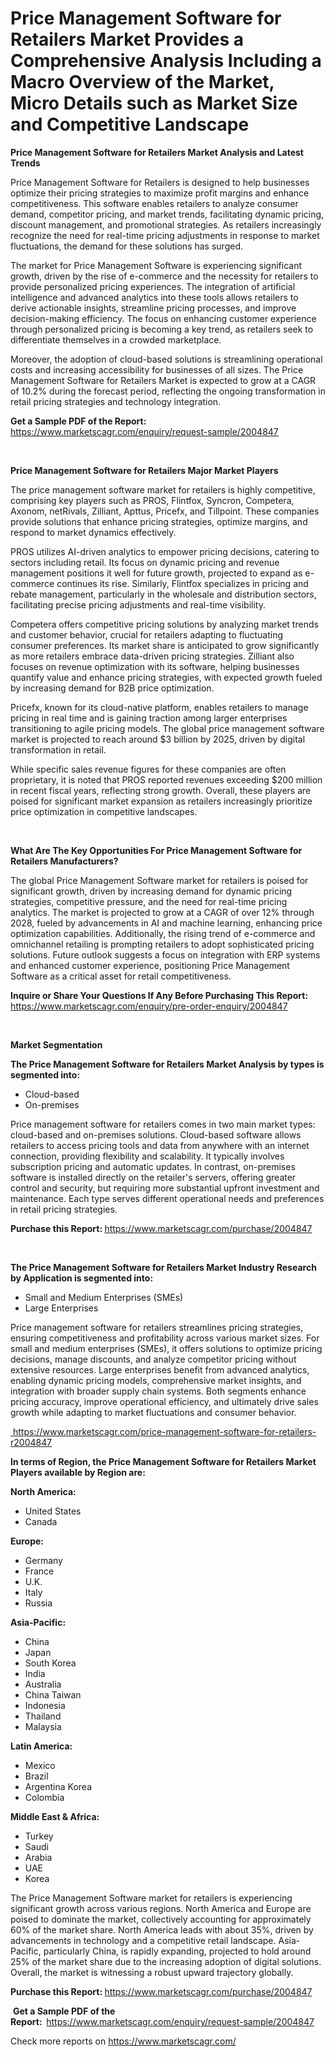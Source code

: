 <p><h1>Price Management Software for Retailers Market Provides a Comprehensive Analysis Including a Macro Overview of the Market, Micro Details such as Market Size and Competitive Landscape</h1></p><p><strong>Price Management Software for Retailers Market Analysis and Latest Trends</strong></p>
<p><p>Price Management Software for Retailers is designed to help businesses optimize their pricing strategies to maximize profit margins and enhance competitiveness. This software enables retailers to analyze consumer demand, competitor pricing, and market trends, facilitating dynamic pricing, discount management, and promotional strategies. As retailers increasingly recognize the need for real-time pricing adjustments in response to market fluctuations, the demand for these solutions has surged.</p><p>The market for Price Management Software is experiencing significant growth, driven by the rise of e-commerce and the necessity for retailers to provide personalized pricing experiences. The integration of artificial intelligence and advanced analytics into these tools allows retailers to derive actionable insights, streamline pricing processes, and improve decision-making efficiency. The focus on enhancing customer experience through personalized pricing is becoming a key trend, as retailers seek to differentiate themselves in a crowded marketplace. </p><p>Moreover, the adoption of cloud-based solutions is streamlining operational costs and increasing accessibility for businesses of all sizes. The Price Management Software for Retailers Market is expected to grow at a CAGR of 10.2% during the forecast period, reflecting the ongoing transformation in retail pricing strategies and technology integration.</p></p>
<p><strong>Get a Sample PDF of the Report:&nbsp;</strong> <a href="https://www.marketscagr.com/enquiry/request-sample/2004847?utm_campaign=1998&utm_medium=2&utm_source=Github&utm_content=ia&utm_term=15012025&utm_id=price-management-software-for-retailers">https://www.marketscagr.com/enquiry/request-sample/2004847</a></p>
<p>&nbsp;</p>
<p><strong>Price Management Software for Retailers Major Market Players</strong></p>
<p><p>The price management software market for retailers is highly competitive, comprising key players such as PROS, Flintfox, Syncron, Competera, Axonom, netRivals, Zilliant, Apttus, Pricefx, and Tillpoint. These companies provide solutions that enhance pricing strategies, optimize margins, and respond to market dynamics effectively.</p><p>PROS utilizes AI-driven analytics to empower pricing decisions, catering to sectors including retail. Its focus on dynamic pricing and revenue management positions it well for future growth, projected to expand as e-commerce continues its rise. Similarly, Flintfox specializes in pricing and rebate management, particularly in the wholesale and distribution sectors, facilitating precise pricing adjustments and real-time visibility. </p><p>Competera offers competitive pricing solutions by analyzing market trends and customer behavior, crucial for retailers adapting to fluctuating consumer preferences. Its market share is anticipated to grow significantly as more retailers embrace data-driven pricing strategies. Zilliant also focuses on revenue optimization with its software, helping businesses quantify value and enhance pricing strategies, with expected growth fueled by increasing demand for B2B price optimization.</p><p>Pricefx, known for its cloud-native platform, enables retailers to manage pricing in real time and is gaining traction among larger enterprises transitioning to agile pricing models. The global price management software market is projected to reach around $3 billion by 2025, driven by digital transformation in retail.</p><p>While specific sales revenue figures for these companies are often proprietary, it is noted that PROS reported revenues exceeding $200 million in recent fiscal years, reflecting strong growth. Overall, these players are poised for significant market expansion as retailers increasingly prioritize price optimization in competitive landscapes.</p></p>
<p>&nbsp;</p>
<p><strong>What Are The Key Opportunities For Price Management Software for Retailers Manufacturers?</strong></p>
<p><p>The global Price Management Software market for retailers is poised for significant growth, driven by increasing demand for dynamic pricing strategies, competitive pressure, and the need for real-time pricing analytics. The market is projected to grow at a CAGR of over 12% through 2028, fueled by advancements in AI and machine learning, enhancing price optimization capabilities. Additionally, the rising trend of e-commerce and omnichannel retailing is prompting retailers to adopt sophisticated pricing solutions. Future outlook suggests a focus on integration with ERP systems and enhanced customer experience, positioning Price Management Software as a critical asset for retail competitiveness.</p></p>
<p><strong>Inquire or Share Your Questions If Any Before Purchasing This Report:</strong> <a href="https://www.marketscagr.com/enquiry/pre-order-enquiry/2004847?utm_campaign=1998&utm_medium=2&utm_source=Github&utm_content=ia&utm_term=15012025&utm_id=price-management-software-for-retailers">https://www.marketscagr.com/enquiry/pre-order-enquiry/2004847</a></p>
<p>&nbsp;</p>
<p><strong>Market Segmentation</strong></p>
<p><strong>The Price Management Software for Retailers Market Analysis by types is segmented into:</strong></p>
<p><ul><li>Cloud-based</li><li>On-premises</li></ul></p>
<p><p>Price management software for retailers comes in two main market types: cloud-based and on-premises solutions. Cloud-based software allows retailers to access pricing tools and data from anywhere with an internet connection, providing flexibility and scalability. It typically involves subscription pricing and automatic updates. In contrast, on-premises software is installed directly on the retailer's servers, offering greater control and security, but requiring more substantial upfront investment and maintenance. Each type serves different operational needs and preferences in retail pricing strategies.</p></p>
<p><strong>Purchase this Report:&nbsp;</strong><a href="https://www.marketscagr.com/purchase/2004847?utm_campaign=1998&utm_medium=2&utm_source=Github&utm_content=ia&utm_term=15012025&utm_id=price-management-software-for-retailers">https://www.marketscagr.com/purchase/2004847</a></p>
<p>&nbsp;</p>
<p><strong>The Price Management Software for Retailers Market Industry Research by Application is segmented into:</strong></p>
<p><ul><li>Small and Medium Enterprises (SMEs)</li><li>Large Enterprises</li></ul></p>
<p><p>Price management software for retailers streamlines pricing strategies, ensuring competitiveness and profitability across various market sizes. For small and medium enterprises (SMEs), it offers solutions to optimize pricing decisions, manage discounts, and analyze competitor pricing without extensive resources. Large enterprises benefit from advanced analytics, enabling dynamic pricing models, comprehensive market insights, and integration with broader supply chain systems. Both segments enhance pricing accuracy, improve operational efficiency, and ultimately drive sales growth while adapting to market fluctuations and consumer behavior.</p></p>
<p><a href="https://www.marketscagr.com/price-management-software-for-retailers-r2004847?utm_campaign=1998&utm_medium=2&utm_source=Github&utm_content=ia&utm_term=15012025&utm_id=price-management-software-for-retailers">&nbsp;https://www.marketscagr.com/price-management-software-for-retailers-r2004847</a></p>
<p><strong>In terms of Region, the Price Management Software for Retailers Market Players available by Region are:</strong></p>
<p>
    <p> <strong> North America: </strong>
        <ul>
            <li>United States</li>
            <li>Canada</li>
        </ul>
        </p> 
    <p> <strong> Europe: </strong>
        <ul>
            <li>Germany</li>
            <li>France</li>
            <li>U.K.</li>
            <li>Italy</li>
            <li>Russia</li>
        </ul>
        </p> 
    <p> <strong> Asia-Pacific: </strong>
        <ul>
            <li>China</li>
            <li>Japan</li>
            <li>South Korea</li>
            <li>India</li>
            <li>Australia</li>
            <li>China Taiwan</li>
            <li>Indonesia</li>
            <li>Thailand</li>
            <li>Malaysia</li>
        </ul>
        </p> 
    <p> <strong> Latin America: </strong>
        <ul>
            <li>Mexico</li>
            <li>Brazil</li>
            <li>Argentina Korea</li>
            <li>Colombia</li>
        </ul>
        </p> 
    <p> <strong> Middle East & Africa: </strong>
        <ul>
            <li>Turkey</li>
            <li>Saudi</li>
            <li>Arabia</li>
            <li>UAE</li>
            <li>Korea</li>
        </ul>
    </p>
    </p>
<p><p>The Price Management Software market for retailers is experiencing significant growth across various regions. North America and Europe are poised to dominate the market, collectively accounting for approximately 60% of the market share. North America leads with about 35%, driven by advancements in technology and a competitive retail landscape. Asia-Pacific, particularly China, is rapidly expanding, projected to hold around 25% of the market share due to the increasing adoption of digital solutions. Overall, the market is witnessing a robust upward trajectory globally.</p></p>
<p><strong>Purchase this Report: </strong><a href="https://www.marketscagr.com/purchase/2004847?utm_campaign=1998&utm_medium=2&utm_source=Github&utm_content=ia&utm_term=15012025&utm_id=price-management-software-for-retailers">https://www.marketscagr.com/purchase/2004847</a></p>
<p>&nbsp;<strong>Get a Sample PDF of the Report:&nbsp;&nbsp;</strong><a href="https://www.marketscagr.com/enquiry/request-sample/2004847?utm_campaign=1998&utm_medium=2&utm_source=Github&utm_content=ia&utm_term=15012025&utm_id=price-management-software-for-retailers">https://www.marketscagr.com/enquiry/request-sample/2004847</a></p>
<p><strong></strong></p>
<p>Check more reports on <a href="https://www.marketscagr.com/?utm_campaign=1998&utm_medium=2&utm_source=Github&utm_content=ia&utm_term=15012025&utm_id=price-management-software-for-retailers">https://www.marketscagr.com/</a></p>